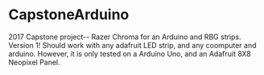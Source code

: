 # CapstoneArduino
2017 Capstone project-- Razer Chroma for an Arduino and RBG strips.
Version 1! Should work with any adafruit LED strip, and any coomputer and arduino. However,
it is only tested on a Arduino Uno, and an Adafruit 8X8 Neopixel Panel.


